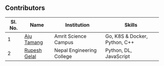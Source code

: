 ## Contributors

| Sl. No. | Name                                        | Institution               | Skills                        |
| ------- | ------------------------------------------- | ------------------------- | ----------------------------- |
| 1       | [Aju Tamang](https://github.com/aju100)     | Amrit Science Campus      | Go, K8S & Docker, Python, C++ |
| 2       | [Rupesh Gelal](https://github.com/rgrupesh) | Nepal Engineering College | Python, DL, JavaScript        |
